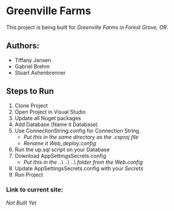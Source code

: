 # Greenville Farms 
This project is being built for _Greenville Farms_ in _Forest Grove, OR_.

## Authors:
* Tiffany Jansen
* Gabriel Brehm
* Stuart Ashenbrenner

## Steps to Run
1. Clone Project
2. Open Project in Visual Studio
3. Update all Nuget packages
4. Add Database (Name it Database)
5. Use ConnectionString.config for Connection String.
    * _Put this in the same directory as the .csproj file_
    * _Rename it Web\_deploy.config_
6. Run the up.sql script on your Database
7. Download AppSettingsSecrets.config 
    * _Put this in the ..\ ..\ ..\ folder from the Web.config_
8. Update AppSettingsSecrets.config with your _Secrets_
9. Run Project

### Link to current site:
*Not Built Yet*